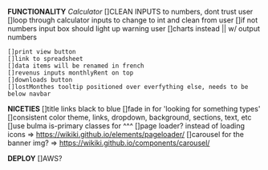 **FUNCTIONALITY**
  *Calculator*
    []CLEAN INPUTS to numbers, dont trust user
    []loop through calculator inputs to change to int and clean from user
    []if not numbers input box should light up warning user
    []charts instead || w/ output numbers

    []print view button
    []link to spreadsheet
    []data items will be renamed in french
    []revenus inputs monthlyRent on top
    []downloads button
    []lostMonthes tooltip positioned over everfything else, needs to be below navbar
**NICETIES**
  []title links black to blue
  []fade in for 'looking for something types'
  []consistent color theme, links, dropdown, background, sections, text, etc
    []use bulma is-primary classes for ^^^
  []page loader? instead of loading icons => https://wikiki.github.io/elements/pageloader/
  []carousel for the banner img? => https://wikiki.github.io/components/carousel/

**DEPLOY**
  []AWS?
